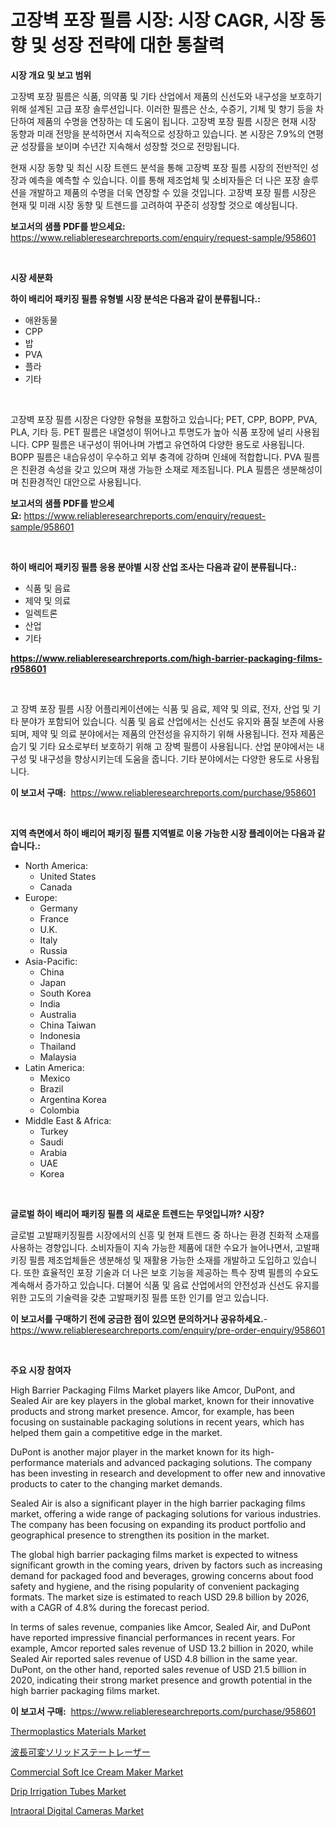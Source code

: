 <p><h1>고장벽 포장 필름 시장: 시장 CAGR, 시장 동향 및 성장 전략에 대한 통찰력</h1></p><p><strong>시장 개요 및 보고 범위</strong></p>
<p><p>고장벽 포장 필름은 식품, 의약품 및 기타 산업에서 제품의 신선도와 내구성을 보호하기 위해 설계된 고급 포장 솔루션입니다. 이러한 필름은 산소, 수증기, 기체 및 향기 등을 차단하여 제품의 수명을 연장하는 데 도움이 됩니다. 고장벽 포장 필름 시장은 현재 시장 동향과 미래 전망을 분석하면서 지속적으로 성장하고 있습니다. 본 시장은 7.9%의 연평균 성장률을 보이며 수년간 지속해서 성장할 것으로 전망됩니다. </p><p>현재 시장 동향 및 최신 시장 트렌드 분석을 통해 고장벽 포장 필름 시장의 전반적인 성장과 예측을 예측할 수 있습니다. 이를 통해 제조업체 및 소비자들은 더 나은 포장 솔루션을 개발하고 제품의 수명을 더욱 연장할 수 있을 것입니다. 고장벽 포장 필름 시장은 현재 및 미래 시장 동향 및 트렌드를 고려하여 꾸준히 성장할 것으로 예상됩니다.</p></p>
<p><strong>보고서의 샘플 PDF를 받으세요:</strong> <a href="https://www.reliableresearchreports.com/enquiry/request-sample/958601">https://www.reliableresearchreports.com/enquiry/request-sample/958601</a></p>
<p>&nbsp;</p>
<p><strong>시장 세분화</strong></p>
<p><strong>하이 배리어 패키징 필름 유형별 시장 분석은 다음과 같이 분류됩니다.:</strong></p>
<p><ul><li>애완동물</li><li>CPP</li><li>밥</li><li>PVA</li><li>플라</li><li>기타</li></ul></p>
<p>&nbsp;</p>
<p><p>고장벽 포장 필름 시장은 다양한 유형을 포함하고 있습니다; PET, CPP, BOPP, PVA, PLA, 기타 등. PET 필름은 내열성이 뛰어나고 투명도가 높아 식품 포장에 널리 사용됩니다. CPP 필름은 내구성이 뛰어나며 가볍고 유연하여 다양한 용도로 사용됩니다. BOPP 필름은 내습유성이 우수하고 외부 충격에 강하며 인쇄에 적합합니다. PVA 필름은 친환경 속성을 갖고 있으며 재생 가능한 소재로 제조됩니다. PLA 필름은 생분해성이며 친환경적인 대안으로 사용됩니다.</p></p>
<p><strong>보고서의 샘플 PDF를 받으세요:</strong>&nbsp;<a href="https://www.reliableresearchreports.com/enquiry/request-sample/958601">https://www.reliableresearchreports.com/enquiry/request-sample/958601</a></p>
<p>&nbsp;</p>
<p><strong> 하이 배리어 패키징 필름 응용 분야별 시장 산업 조사는 다음과 같이 분류됩니다.:</strong></p>
<p><ul><li>식품 및 음료</li><li>제약 및 의료</li><li>일렉트론</li><li>산업</li><li>기타</li></ul></p>
<p><strong><a href="https://www.reliableresearchreports.com/high-barrier-packaging-films-r958601">https://www.reliableresearchreports.com/high-barrier-packaging-films-r958601</a></strong></p>
<p>&nbsp;</p>
<p><p>고 장벽 포장 필름 시장 어플리케이션에는 식품 및 음료, 제약 및 의료, 전자, 산업 및 기타 분야가 포함되어 있습니다. 식품 및 음료 산업에서는 신선도 유지와 품질 보존에 사용되며, 제약 및 의료 분야에서는 제품의 안전성을 유지하기 위해 사용됩니다. 전자 제품은 습기 및 기타 요소로부터 보호하기 위해 고 장벽 필름이 사용됩니다. 산업 분야에서는 내구성 및 내구성을 향상시키는데 도움을 줍니다. 기타 분야에서는 다양한 용도로 사용됩니다.</p></p>
<p><strong>이 보고서 구매:</strong>&nbsp; <a href="https://www.reliableresearchreports.com/purchase/958601">https://www.reliableresearchreports.com/purchase/958601</a></p>
<p>&nbsp;</p>
<p><strong>지역 측면에서 하이 배리어 패키징 필름 지역별로 이용 가능한 시장 플레이어는 다음과 같습니다.:</strong></p>
<p><ul>
    <li>
        North America:
        <ul>
            <li>United States</li>
            <li>Canada</li>
        </ul>
    </li>
    <li>
        Europe:
        <ul>
            <li>Germany</li>
            <li>France</li>
            <li>U.K.</li>
            <li>Italy</li>
            <li>Russia</li>
        </ul>
    </li>
    <li>
        Asia-Pacific:
        <ul>
            <li>China</li>
            <li>Japan</li>
            <li>South Korea</li>
            <li>India</li>
            <li>Australia</li>
            <li>China Taiwan</li>
            <li>Indonesia</li>
            <li>Thailand</li>
            <li>Malaysia</li>
        </ul>
    </li>
    <li>
        Latin America:
        <ul>
            <li>Mexico</li>
            <li>Brazil</li>
            <li>Argentina Korea</li>
            <li>Colombia</li>
        </ul>
    </li>
    <li>
        Middle East & Africa:
        <ul>
            <li>Turkey</li>
            <li>Saudi</li>
            <li>Arabia</li>
            <li>UAE</li>
            <li>Korea</li>
        </ul>
    </li>
    </ul></p>
<p>&nbsp;</p>
<p><strong>글로벌 하이 배리어 패키징 필름 의 새로운 트렌드는 무엇입니까? 시장?</strong></p>
<p><p>글로벌 고발패키징필름 시장에서의 신흥 및 현재 트렌드 중 하나는 환경 친화적 소재를 사용하는 경향입니다. 소비자들이 지속 가능한 제품에 대한 수요가 늘어나면서, 고발패키징 필름 제조업체들은 생분해성 및 재활용 가능한 소재를 개발하고 도입하고 있습니다. 또한 효율적인 포장 기술과 더 나은 보호 기능을 제공하는 특수 장벽 필름의 수요도 계속해서 증가하고 있습니다. 더불어 식품 및 음료 산업에서의 안전성과 신선도 유지를 위한 고도의 기술력을 갖춘 고발패키징 필름 또한 인기를 얻고 있습니다.</p></p>
<p><strong>이 보고서를 구매하기 전에 궁금한 점이 있으면 문의하거나 공유하세요.</strong>- <a href="https://www.reliableresearchreports.com/enquiry/pre-order-enquiry/958601">https://www.reliableresearchreports.com/enquiry/pre-order-enquiry/958601</a></p>
<p>&nbsp;</p>
<p><strong>주요 시장 참여자</strong></p>
<p><p>High Barrier Packaging Films Market players like Amcor, DuPont, and Sealed Air are key players in the global market, known for their innovative products and strong market presence. Amcor, for example, has been focusing on sustainable packaging solutions in recent years, which has helped them gain a competitive edge in the market.</p><p>DuPont is another major player in the market known for its high-performance materials and advanced packaging solutions. The company has been investing in research and development to offer new and innovative products to cater to the changing market demands.</p><p>Sealed Air is also a significant player in the high barrier packaging films market, offering a wide range of packaging solutions for various industries. The company has been focusing on expanding its product portfolio and geographical presence to strengthen its position in the market.</p><p>The global high barrier packaging films market is expected to witness significant growth in the coming years, driven by factors such as increasing demand for packaged food and beverages, growing concerns about food safety and hygiene, and the rising popularity of convenient packaging formats. The market size is estimated to reach USD 29.8 billion by 2026, with a CAGR of 4.8% during the forecast period.</p><p>In terms of sales revenue, companies like Amcor, Sealed Air, and DuPont have reported impressive financial performances in recent years. For example, Amcor reported sales revenue of USD 13.2 billion in 2020, while Sealed Air reported sales revenue of USD 4.8 billion in the same year. DuPont, on the other hand, reported sales revenue of USD 21.5 billion in 2020, indicating their strong market presence and growth potential in the high barrier packaging films market.</p></p>
<p><strong>이 보고서 구매:</strong>&nbsp;&nbsp;<a href="https://www.reliableresearchreports.com/purchase/958601">https://www.reliableresearchreports.com/purchase/958601</a></p>
<p><p><a href="https://issuu.com/reportprime-2/docs/thermoplastics-materials-market-size-2030.pptx">Thermoplastics Materials Market</a></p><p><a href="https://github.com/gfggqjbfys368009/Market-Research-Report-List-1/blob/main/163180431568.md">波長可変ソリッドステートレーザー</a></p><p><a href="https://github.com/khayangel/Market-Research-Report-List-3/blob/main/commercial-soft-ice-cream-maker-market.md">Commercial Soft Ice Cream Maker Market</a></p><p><a href="https://view.publitas.com/reportprime-1/drip-irrigation-tubes-market-analysis-and-sze-forecasted-for-period-from-2024-to-2031/">Drip Irrigation Tubes Market</a></p><p><a href="https://forested-sushi-9b0.notion.site/Intraoral-Digital-Cameras-Market-Exploring-Market-Share-Market-Trends-and-Future-Growth-05ef3c5027eb4862a5c9a9dc58589ff7">Intraoral Digital Cameras Market</a></p></p>